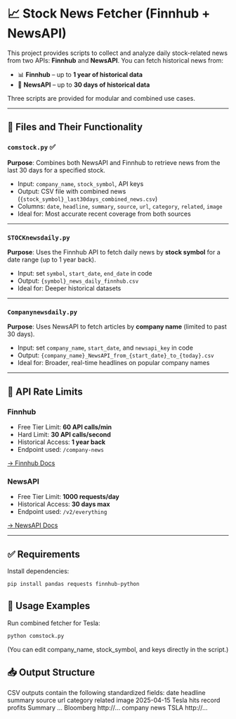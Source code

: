 # 📈 Stock News Fetcher (Finnhub + NewsAPI)

This project provides scripts to collect and analyze daily stock-related news from two APIs: **Finnhub** and **NewsAPI**. You can fetch historical news from:

- 📊 **Finnhub** – up to **1 year of historical data**
- 📰 **NewsAPI** – up to **30 days of historical data**

Three scripts are provided for modular and combined use cases.

---

## 🔧 Files and Their Functionality

### `comstock.py` ✅
**Purpose**: Combines both NewsAPI and Finnhub to retrieve news from the last 30 days for a specified stock.

- Input: `company_name`, `stock_symbol`, API keys
- Output: CSV file with combined news (`{stock_symbol}_last30days_combined_news.csv`)
- Columns: `date`, `headline`, `summary`, `source`, `url`, `category`, `related`, `image`
- Ideal for: Most accurate recent coverage from both sources

---

### `STOCKnewsdaily.py`
**Purpose**: Uses the Finnhub API to fetch daily news by **stock symbol** for a date range (up to 1 year back).

- Input: set `symbol`, `start_date`, `end_date` in code
- Output: `{symbol}_news_daily_finnhub.csv`
- Ideal for: Deeper historical datasets

---

### `Companynewsdaily.py`
**Purpose**: Uses NewsAPI to fetch articles by **company name** (limited to past 30 days).

- Input: set `company_name`, `start_date`, and `newsapi_key` in code
- Output: `{company_name}_NewsAPI_from_{start_date}_to_{today}.csv`
- Ideal for: Broader, real-time headlines on popular company names

---

## 🔐 API Rate Limits

### Finnhub
- Free Tier Limit: **60 API calls/min**
- Hard Limit: **30 API calls/second**
- Historical Access: **1 year back**
- Endpoint used: `/company-news`

[→ Finnhub Docs](https://finnhub.io/docs/api/company-news)

### NewsAPI
- Free Tier Limit: **1000 requests/day**
- Historical Access: **30 days max**
- Endpoint used: `/v2/everything`

[→ NewsAPI Docs](https://newsapi.org/docs/endpoints/everything)

---

## ✅ Requirements

Install dependencies:

```bash
pip install pandas requests finnhub-python
```
## 🚀 Usage Examples
Run combined fetcher for Tesla:
```bash
python comstock.py
```
(You can edit company_name, stock_symbol, and keys directly in the script.)

## 📥 Output Structure
CSV outputs contain the following standardized fields:
date	headline	summary	source	url	category	related	image
2025-04-15	Tesla hits record profits	Summary ...	Bloomberg	http://...	company news	TSLA	http://...

